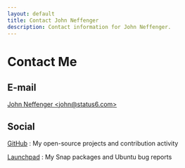 ```yaml
---
layout: default
title: Contact John Neffenger
description: Contact information for John Neffenger.
---
```


# Contact Me

## E-mail

[John Neffenger &lt;john@status6.com&gt;][email]

## Social

[GitHub][github]
: My open-source projects and contribution activity

[Launchpad][launchpad]
: My Snap packages and Ubuntu bug reports

[email]: mailto:john@status6.com
[github]: https://github.com/jgneff
[launchpad]: https://launchpad.net/~jgneff

